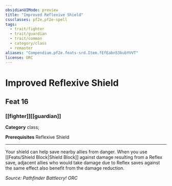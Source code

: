 ```yaml
---
obsidianUIMode: preview
title: "Improved Reflexive Shield"
cssclasses: pf2e,pf2e-spell
tags:
  - trait/fighter
  - trait/guardian
  - trait/common
  - category/class
  - remaster
aliases: "Compendium.pf2e.feats-srd.Item.fEfEabn53bubYVVT"
license: ORC
---
```

# Improved Reflexive Shield
## Feat 16
### [[fighter]][[guardian]]

**Category** class; 



**Prerequisites** Reflexive Shield
* * *
Your shield can help save nearby allies from danger. When you use [[Feats/Shield Block|Shield Block]] against damage resulting from a Reflex save, adjacent allies who would take damage due to Reflex saves against the same effect also benefit from the damage reduction.

*Source: Pathfinder Battlecry!*
*ORC*